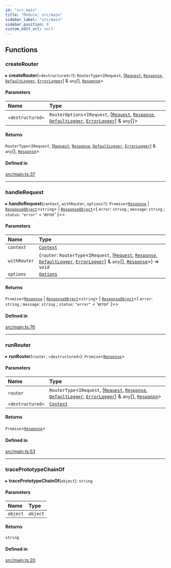 ```yaml
---
id: "src_main"
title: "Module: src/main"
sidebar_label: "src/main"
sidebar_position: 0
custom_edit_url: null
---
```


## Functions

### createRouter

▸ **createRouter**(`«destructured»?`): `RouterType`\<`IRequest`, [[`Request`](types.md#request), [`Response`](types.md#response), [`DefaultLogger`](types.md#defaultlogger), [`ErrorLogger`](types.md#errorlogger)] & `any`[], [`Response`](types.md#response)\>

#### Parameters

| Name | Type |
| :------ | :------ |
| `«destructured»` | `RouterOptions`\<`IRequest`, [[`Request`](types.md#request), [`Response`](types.md#response), [`DefaultLogger`](types.md#defaultlogger), [`ErrorLogger`](types.md#errorlogger)] & `any`[]\> |

#### Returns

`RouterType`\<`IRequest`, [[`Request`](types.md#request), [`Response`](types.md#response), [`DefaultLogger`](types.md#defaultlogger), [`ErrorLogger`](types.md#errorlogger)] & `any`[], [`Response`](types.md#response)\>

#### Defined in

[src/main.ts:37](https://github.com/kaibun/appwrite-fn-router/blob/c6fa0ad/src/main.ts#L37)

___

### handleRequest

▸ **handleRequest**(`context`, `withRouter`, `options?`): `Promise`\<[`Response`](types.md#response) \| [`ResponseObject`](types.md#responseobject)\<`string`\> \| [`ResponseObject`](types.md#responseobject)\<\{ `error`: `string` ; `message`: `string` ; `status`: ``"error"`` = 'error' }\>\>

#### Parameters

| Name | Type |
| :------ | :------ |
| `context` | [`Context`](types.md#context) |
| `withRouter` | (`router`: `RouterType`\<`IRequest`, [[`Request`](types.md#request), [`Response`](types.md#response), [`DefaultLogger`](types.md#defaultlogger), [`ErrorLogger`](types.md#errorlogger)] & `any`[], [`Response`](types.md#response)\>) => `void` |
| `options` | [`Options`](types.md#options) |

#### Returns

`Promise`\<[`Response`](types.md#response) \| [`ResponseObject`](types.md#responseobject)\<`string`\> \| [`ResponseObject`](types.md#responseobject)\<\{ `error`: `string` ; `message`: `string` ; `status`: ``"error"`` = 'error' }\>\>

#### Defined in

[src/main.ts:76](https://github.com/kaibun/appwrite-fn-router/blob/c6fa0ad/src/main.ts#L76)

___

### runRouter

▸ **runRouter**(`router`, `«destructured»`): `Promise`\<[`Response`](types.md#response)\>

#### Parameters

| Name | Type |
| :------ | :------ |
| `router` | `RouterType`\<`IRequest`, [[`Request`](types.md#request), [`Response`](types.md#response), [`DefaultLogger`](types.md#defaultlogger), [`ErrorLogger`](types.md#errorlogger)] & `any`[], [`Response`](types.md#response)\> |
| `«destructured»` | [`Context`](types.md#context) |

#### Returns

`Promise`\<[`Response`](types.md#response)\>

#### Defined in

[src/main.ts:53](https://github.com/kaibun/appwrite-fn-router/blob/c6fa0ad/src/main.ts#L53)

___

### tracePrototypeChainOf

▸ **tracePrototypeChainOf**(`object`): `string`

#### Parameters

| Name | Type |
| :------ | :------ |
| `object` | `object` |

#### Returns

`string`

#### Defined in

[src/main.ts:20](https://github.com/kaibun/appwrite-fn-router/blob/c6fa0ad/src/main.ts#L20)
